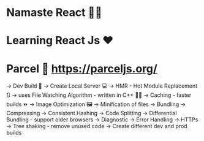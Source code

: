 # Namaste React 👩‍💻
# Learning React Js ❤️

# Parcel 🥰 https://parceljs.org/
-> Dev Build 💪
-> Create Local Server 💻
-> HMR - Hot Module Replacement 🔃
-> uses File Watching Algorithm - written in C++ 👩‍💻
-> Caching - faster builds ⏩
-> Image Optimization 🖼️
-> Minification of files
-> Bundling 
-> Compressing
-> Consistent Hashing 
-> Code Splitting
-> Differential Bundling - support older browsers
-> Diagnostic
-> Error Handling
-> HTTPs
-> Tree shaking - remove unused code
-> Create different dev and prod builds